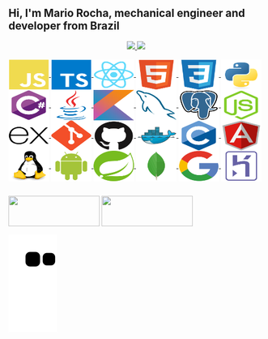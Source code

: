 ## Hi, I'm Mario Rocha, mechanical engineer and developer from Brazil
<div align="center">
  <a href="https://github.com/EngMario97">
  <img height="180em" src="https://github-readme-stats.vercel.app/api?username=EngMario97&show_icons=true&theme=dracula&include_all_commits=true&count_private=true"/>
  <img height="180em" src="https://github-readme-stats.vercel.app/api/top-langs/?username=EngMario97&layout=compact&langs_count=7&theme=dracula"/>
</div>
<div style="display: inline_block"><br>
  <img align="center" alt="Js" height="60" width="80" src="https://raw.githubusercontent.com/devicons/devicon/master/icons/javascript/javascript-plain.svg">
  <img align="center" alt="Ts" height="60" width="80" src="https://raw.githubusercontent.com/devicons/devicon/master/icons/typescript/typescript-plain.svg">
  <img align="center" alt="React" height="60" width="80" src="https://raw.githubusercontent.com/devicons/devicon/master/icons/react/react-original.svg">
  <img align="center" alt="HTML" height="60" width="80" src="https://raw.githubusercontent.com/devicons/devicon/master/icons/html5/html5-original.svg">
  <img align="center" alt="CSS" height="60" width="80" src="https://raw.githubusercontent.com/devicons/devicon/master/icons/css3/css3-original.svg">
  <img align="center" alt="Python" height="60" width="80" src="https://raw.githubusercontent.com/devicons/devicon/master/icons/python/python-original.svg">
  <img align="center" alt="Csharp" height="60" width="80" src="https://raw.githubusercontent.com/devicons/devicon/master/icons/csharp/csharp-original.svg">
  <img align="center" alt="Java" height="60" width="80" src="https://raw.githubusercontent.com/devicons/devicon/master/icons/java/java-original.svg">
  <img align="center" alt="Kotlin" height="60" width="80" src="https://raw.githubusercontent.com/devicons/devicon/master/icons/kotlin/kotlin-original.svg">
  <img align="center" alt="MySql" height="60" width="80" src="https://raw.githubusercontent.com/devicons/devicon/master/icons/mysql/mysql-original.svg">
  <img align="center" alt="Postgres" height="60" width="80" src="https://raw.githubusercontent.com/devicons/devicon/master/icons/postgresql/postgresql-original.svg">
  <img align="center" alt="Node.js" height="60" width="80" src="https://raw.githubusercontent.com/devicons/devicon/master/icons/nodejs/nodejs-original.svg">
  <img align="center" alt="Express.js" height="60" width="80" src="https://raw.githubusercontent.com/devicons/devicon/master/icons/express/express-original.svg">
  <img align="center" alt="Git" height="60" width="80" src="https://raw.githubusercontent.com/devicons/devicon/master/icons/git/git-original.svg">
  <img align="center" alt="GitHub" height="60" width="80" src="https://raw.githubusercontent.com/devicons/devicon/master/icons/github/github-original.svg">
  <img align="center" alt="Docker" height="60" width="80" src="https://raw.githubusercontent.com/devicons/devicon/master/icons/docker/docker-original.svg">
  <img align="center" alt="C" height="60" width="80" src="https://raw.githubusercontent.com/devicons/devicon/master/icons/c/c-original.svg">
  <img align="center" alt="Angular" height="60" width="80" src="https://raw.githubusercontent.com/devicons/devicon/master/icons/angularjs/angularjs-original.svg">
  <img align="center" alt="Linux" height="60" width="80" src="https://raw.githubusercontent.com/devicons/devicon/master/icons/linux/linux-original.svg">
  <img align="center" alt="Android" height="60" width="80" src="https://raw.githubusercontent.com/devicons/devicon/master/icons/android/android-original.svg">
  <img align="center" alt="Spring" height="60" width="80" src="https://raw.githubusercontent.com/devicons/devicon/master/icons/spring/spring-original.svg">
  <img align="center" alt="MongoDB" height="60" width="80" src="https://raw.githubusercontent.com/devicons/devicon/master/icons/mongodb/mongodb-original.svg">
  <img align="center" alt="MongoDB" height="60" width="80" src="https://raw.githubusercontent.com/devicons/devicon/master/icons/google/google-original.svg">
  <img align="center" alt="Heroku" height="60" width="80" src="https://raw.githubusercontent.com/devicons/devicon/master/icons/heroku/heroku-original.svg">
</div>
  
  ##
 
<div> 
  <a href = "mailto:eng.mec.mario.rocha@gmail.com"><img height="60" width="180" src="https://img.shields.io/badge/-Gmail-%23333?style=for-the-badge&logo=gmail&logoColor=white" target="_blank"></a>
  <a href="https://www.linkedin.com/in/mario-gustavo-ribeiro-rocha-284379148/" target="_blank"><img height="60" width="180" src="https://img.shields.io/badge/-LinkedIn-%230077B5?style=for-the-badge&logo=linkedin&logoColor=white" target="_blank"></a> 
 
  ![Snake animation](https://github.com/engmario97/engmario97/blob/output/github-contribution-grid-snake.svg)
 
</div>

<!--
**EngMario97/EngMario97** is a ✨ _special_ ✨ repository because its `README.md` (this file) appears on your GitHub profile.

Here are some ideas to get you started:

- 🔭 I’m currently working on ...
- 🌱 I’m currently learning ...
- 👯 I’m looking to collaborate on ...
- 🤔 I’m looking for help with ...
- 💬 Ask me about ...
- 📫 How to reach me: ...
- 😄 Pronouns: ...
- ⚡ Fun fact: ...
-->

